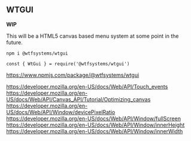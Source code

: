 ##  WTGUI

__WIP__

This will be a HTML5 canvas based menu system at some point in the future.

```
npm i @wtfsystems/wtgui
```

```
const { WtGui } = require('@wtfsystems/wtgui')
```

https://www.npmjs.com/package/@wtfsystems/wtgui


https://developer.mozilla.org/en-US/docs/Web/API/Touch_events
https://developer.mozilla.org/en-US/docs/Web/API/Canvas_API/Tutorial/Optimizing_canvas
https://developer.mozilla.org/en-US/docs/Web/API/Window/devicePixelRatio
https://developer.mozilla.org/en-US/docs/Web/API/Window/fullScreen
https://developer.mozilla.org/en-US/docs/Web/API/Window/innerHeight
https://developer.mozilla.org/en-US/docs/Web/API/Window/innerWidth
